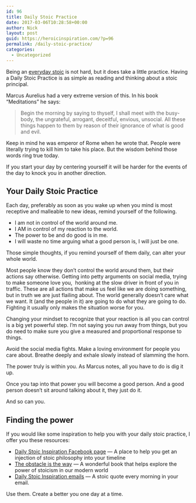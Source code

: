 ```yaml
---
id: 96
title: Daily Stoic Practice
date: 2017-03-06T10:28:58+00:00
author: Nick
layout: post
guid: https://heroicinspiration.com/?p=96
permalink: /daily-stoic-practice/
categories:
  - Uncategorized
---
```

Being an <a href="https://heroicinspiration.com/the-everyday-stoic/" target="_blank">everyday stoic</a> is not hard, but it does take a little practice. Having a Daily Stoic Practice is as simple as reading and thinking about a stoic principal.

Marcus Aurelius had a very extreme version of this. In his book &#8220;Meditations&#8221; he says:

> Begin the morning by saying to thyself, I shall meet with the busy-body, the ungrateful, arrogant, deceitful, envious, unsocial. All these things happen to them by reason of their ignorance of what is good and evil.

Keep in mind he was emperor of Rome when he wrote that. People were literally trying to kill him to take his place. But the wisdom behind those words ring true today.

If you start your day by centering yourself it will be harder for the events of the day to knock you in another direction.

## Your Daily Stoic Practice

Each day, preferably as soon as you wake up when you mind is most receptive and malleable to new ideas, remind yourself of the following.

  * I am not in control of the world around me.
  * I AM in control of my reaction to the world.
  * The power to be and do good is in me.
  * I will waste no time arguing what a good person is, I will just be one.

Those simple thoughts, if you remind yourself of them daily, can alter your whole world.

Most people know they don&#8217;t control the world around them, but their actions say otherwise. Getting into petty arguments on social media, trying to make someone love you,  honking at the slow driver in front of you in traffic. These are all actions that make us feel like we are doing something, but in truth we are just flailing about. The world generally doesn&#8217;t care what we want. It (and the people in it) are going to do what they are going to do. Fighting it usually only makes the situation worse for you.

Changing your mindset to recognize that your reaction is all you can control is a big yet powerful step. I&#8217;m not saying you run away from things, but you do need to make sure you give a measured and proportional response to things.

Avoid the social media fights. Make a loving environment for people you care about. Breathe deeply and exhale slowly instead of slamming the horn.

The power truly is within you. As Marcus notes, all you have to do is dig it up.

Once you tap into that power you will become a good person. And a good person doesn&#8217;t sit around talking about it, they just do it.

And so can you.

## Finding the power

If you would like some inspiration to help you with your daily stoic practice, I offer you these resources:

  * <a href="https://www.facebook.com/DailyStoicInspiration/" target="_blank">Daily Stoic Inspiration Facebook page</a> &#8212; A place to help you get an injection of stoic philosophy into your timeline
  * <a href="http://amzn.to/2mHAgsI" target="_blank">The obstacle is the way</a> &#8212; A wonderful book that helps explore the power of stoicism in our modern world
  * <a href="https://heroicinspiration.com/daily-stoic-inspiration/" target="_blank">Daily Stoic Inspiration emails</a> &#8212; A stoic quote every morning in your email.

Use them. Create a better you one day at a time.